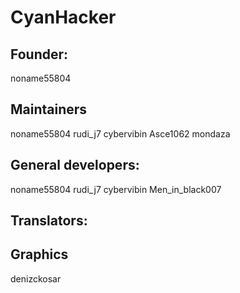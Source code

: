 CyanHacker
===========

Founder:
-----------------------------
noname55804

Maintainers
-----------------------------
noname55804
rudi_j7
cybervibin
Asce1062
mondaza

General developers:
-------------------
noname55804
rudi_j7
cybervibin
Men_in_black007

Translators:
------------

Graphics
--------------------
denizckosar


